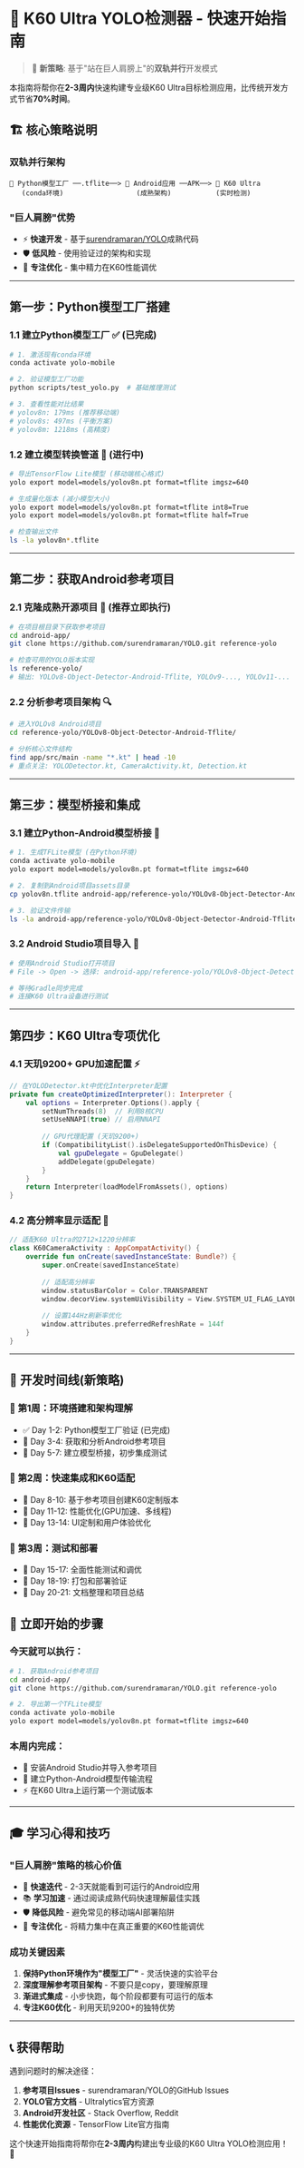 # 🎯 K60 Ultra YOLO检测器 - 快速开始指南

> 🚀 **新策略**: 基于"站在巨人肩膀上"的**双轨并行**开发模式

本指南将帮你在**2-3周内**快速构建专业级K60 Ultra目标检测应用，比传统开发方式节省**70%时间**。

## 🏗️ **核心策略说明**

### **双轨并行架构**
```
🐍 Python模型工厂 ──.tflite──> 🤖 Android应用 ──APK──> 📱 K60 Ultra
   (conda环境)                  (成熟架构)           (实时检测)
```

### **"巨人肩膀"优势**
- ⚡ **快速开发** - 基于[surendramaran/YOLO](https://github.com/surendramaran/YOLO)成熟代码
- 🛡️ **低风险** - 使用验证过的架构和实现
- 🎯 **专注优化** - 集中精力在K60性能调优

---

## 第一步：Python模型工厂搭建

### 1.1 建立Python模型工厂 ✅ (已完成)
```bash
# 1. 激活现有conda环境
conda activate yolo-mobile

# 2. 验证模型工厂功能
python scripts/test_yolo.py  # 基础推理测试

# 3. 查看性能对比结果
# yolov8n: 179ms (推荐移动端)
# yolov8s: 497ms (平衡方案)  
# yolov8m: 1218ms (高精度)
```

### 1.2 建立模型转换管道 🔄 (进行中)
```bash
# 导出TensorFlow Lite模型 (移动端核心格式)
yolo export model=models/yolov8n.pt format=tflite imgsz=640

# 生成量化版本 (减小模型大小)
yolo export model=models/yolov8n.pt format=tflite int8=True
yolo export model=models/yolov8n.pt format=tflite half=True

# 检查输出文件
ls -la yolov8n*.tflite
```

---

## 第二步：获取Android参考项目

### 2.1 克隆成熟开源项目 📱 (推荐立即执行)
```bash
# 在项目根目录下获取参考项目
cd android-app/
git clone https://github.com/surendramaran/YOLO.git reference-yolo

# 检查可用的YOLO版本实现
ls reference-yolo/
# 输出: YOLOv8-Object-Detector-Android-Tflite, YOLOv9-..., YOLOv11-...
```

### 2.2 分析参考项目架构 🔍
```bash
# 进入YOLOv8 Android项目
cd reference-yolo/YOLOv8-Object-Detector-Android-Tflite/

# 分析核心文件结构
find app/src/main -name "*.kt" | head -10
# 重点关注: YOLODetector.kt, CameraActivity.kt, Detection.kt
```

---

## 第三步：模型桥接和集成

### 3.1 建立Python-Android模型桥接 🔄
```bash
# 1. 生成TFLite模型 (在Python环境)
conda activate yolo-mobile
yolo export model=models/yolov8n.pt format=tflite imgsz=640

# 2. 复制到Android项目assets目录
cp yolov8n.tflite android-app/reference-yolo/YOLOv8-Object-Detector-Android-Tflite/app/src/main/assets/

# 3. 验证文件传输
ls -la android-app/reference-yolo/YOLOv8-Object-Detector-Android-Tflite/app/src/main/assets/
```

### 3.2 Android Studio项目导入 📱
```bash
# 使用Android Studio打开项目
# File -> Open -> 选择: android-app/reference-yolo/YOLOv8-Object-Detector-Android-Tflite/

# 等待Gradle同步完成
# 连接K60 Ultra设备进行测试
```

---

## 第四步：K60 Ultra专项优化

### 4.1 天玑9200+ GPU加速配置 ⚡
```kotlin
// 在YOLODetector.kt中优化Interpreter配置
private fun createOptimizedInterpreter(): Interpreter {
    val options = Interpreter.Options().apply {
        setNumThreads(8)  // 利用8核CPU
        setUseNNAPI(true) // 启用NNAPI
        
        // GPU代理配置 (天玑9200+)
        if (CompatibilityList().isDelegateSupportedOnThisDevice) {
            val gpuDelegate = GpuDelegate()
            addDelegate(gpuDelegate)
        }
    }
    return Interpreter(loadModelFromAssets(), options)
}
```

### 4.2 高分辨率显示适配 📱
```kotlin
// 适配K60 Ultra的2712×1220分辨率
class K60CameraActivity : AppCompatActivity() {
    override fun onCreate(savedInstanceState: Bundle?) {
        super.onCreate(savedInstanceState)
        
        // 适配高分辨率
        window.statusBarColor = Color.TRANSPARENT
        window.decorView.systemUiVisibility = View.SYSTEM_UI_FLAG_LAYOUT_FULLSCREEN
        
        // 设置144Hz刷新率优化
        window.attributes.preferredRefreshRate = 144f
    }
}
```

---

## 🎯 **开发时间线(新策略)**

### 📅 **第1周：环境搭建和架构理解**
- ✅ Day 1-2: Python模型工厂验证 (已完成)
- 🔄 Day 3-4: 获取和分析Android参考项目
- 🔄 Day 5-7: 建立模型桥接，初步集成测试

### 📅 **第2周：快速集成和K60适配**  
- 🔄 Day 8-10: 基于参考项目创建K60定制版本
- 🔄 Day 11-12: 性能优化(GPU加速、多线程)
- 🔄 Day 13-14: UI定制和用户体验优化

### 📅 **第3周：测试和部署**
- 🔄 Day 15-17: 全面性能测试和调优
- 🔄 Day 18-19: 打包和部署验证
- 🔄 Day 20-21: 文档整理和项目总结

## 🚀 **立即开始的步骤**

### **今天就可以执行：**
```bash
# 1. 获取Android参考项目
cd android-app/
git clone https://github.com/surendramaran/YOLO.git reference-yolo

# 2. 导出第一个TFLite模型
conda activate yolo-mobile  
yolo export model=models/yolov8n.pt format=tflite imgsz=640
```

### **本周内完成：**
- 📱 安装Android Studio并导入参考项目
- 🔄 建立Python-Android模型传输流程
- ⚡ 在K60 Ultra上运行第一个测试版本

---

## 🎓 **学习心得和技巧**

### **"巨人肩膀"策略的核心价值**
- 🚀 **快速迭代** - 2-3天就能看到可运行的Android应用
- 📚 **学习加速** - 通过阅读成熟代码快速理解最佳实践  
- 🛡️ **降低风险** - 避免常见的移动端AI部署陷阱
- 🎯 **专注优化** - 将精力集中在真正重要的K60性能调优

### **成功关键因素**
1. **保持Python环境作为"模型工厂"** - 灵活快速的实验平台
2. **深度理解参考项目架构** - 不要只是copy，要理解原理
3. **渐进式集成** - 小步快跑，每个阶段都要有可运行的版本
4. **专注K60优化** - 利用天玑9200+的独特优势

---

## 📞 **获得帮助**

遇到问题时的解决途径：
1. **参考项目Issues** - surendramaran/YOLO的GitHub Issues
2. **YOLO官方文档** - Ultralytics官方资源
3. **Android开发社区** - Stack Overflow, Reddit
4. **性能优化资源** - TensorFlow Lite官方指南

这个快速开始指南将帮你在**2-3周内**构建出专业级的K60 Ultra YOLO检测应用！ 🎉
